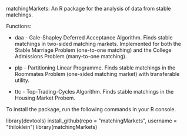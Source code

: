 matchingMarkets: An R package for the analysis of data from stable matchings.

Functions:

* daa - Gale-Shapley Deferred Acceptance Algorithm. Finds stable matchings in two-sided matching markets. Implemented for both the Stable Marriage Problem (one-to-one matching) and the College Admissions Problem (many-to-one matching).

* plp - Partitioning Linear Programme. Finds stable matchings in the Roommates Problem (one-sided matching market) with transferable utility.

* ttc - Top-Trading-Cycles Algorithm. Finds stable matchings in the Housing Market Probem.

To install the package, run the following commands in your R console.

library(devtools)
install_github(repo = "matchingMarkets", username = "thiloklein")
library(matchingMarkets)
